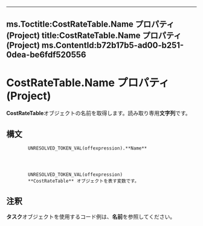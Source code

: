 

---
ms.Toctitle:CostRateTable.Name プロパティ (Project)
title:CostRateTable.Name プロパティ (Project)
ms.ContentId:b72b17b5-ad00-b251-0dea-be6fdf520556
---
# CostRateTable.Name プロパティ (Project)




**CostRateTable**オブジェクトの名前を取得します。読み取り専用**文字列**です。

## 構文

            UNRESOLVED_TOKEN_VAL(offexpression).**Name**




            UNRESOLVED_TOKEN_VAL(offexpression)
            **CostRateTable** オブジェクトを表す変数です。



## 注釈
**タスク**オブジェクトを使用するコード例は、**名前**を参照してください。




